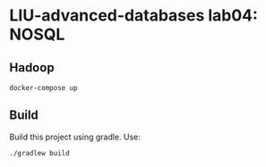 # LIU-advanced-databases lab04: NOSQL

## Hadoop
```
docker-compose up
```
## Build
Build this project using gradle. Use:
```
./gradlew build
```
